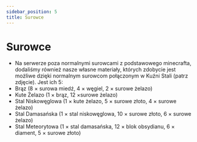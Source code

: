 ```yaml
---
sidebar_position: 5
title: Surowce
---
```


# Surowce
- Na serwerze poza normalnymi surowcami z podstawowego minecrafta, dodaliśmy również nasze własne materiały, których zdobycie jest możliwe dzięki normalnym surowcom połączonym w Kuźni Stali (patrz zdjęcie). Jest ich 5:
- Brąz (8 × surowa miedź, 4 × węgiel, 2 × surowe żelazo)
- Kute Żelazo (1 × brąz, 12 ×surowe żelazo)
- Stal Niskowęglowa (1 × kute żelazo, 5 × surowe złoto, 4 × surowe żelazo)
- Stal Damasańska (1 × stal niskowęglowa, 10 × surowe złoto, 6 × surowe żelazo)
- Stal Meteorytowa (1 × stal damasańska, 12 × blok obsydianu, 6 × diament, 5 × surowe złoto)
